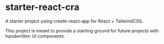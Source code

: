 # starter-react-cra

A starter project using create-react-app for React + TailwindCSS.

This project is meant to provide a starting ground for future projects with handwritten UI components.
